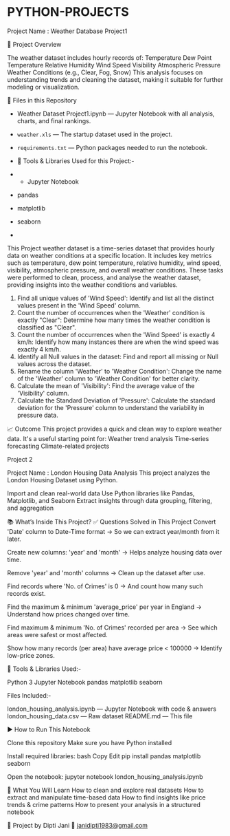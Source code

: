 # PYTHON-PROJECTS

Project Name : Weather Database Project1

📌 Project Overview

The weather dataset includes hourly records of:
Temperature
Dew Point Temperature
Relative Humidity
Wind Speed
Visibility
Atmospheric Pressure
Weather Conditions (e.g., Clear, Fog, Snow)
This analysis focuses on understanding trends and cleaning the dataset, making it suitable for further modeling or visualization.

📁 Files in this Repository

- Weather Dataset Project1.ipynb — Jupyter Notebook with all analysis, charts, and final rankings.
- `weather.xls` — The startup dataset used in the project.
- `requirements.txt` — Python packages needed to run the notebook.

- 🔧 Tools & Libraries Used for this Project:-
- - Jupyter Notebook
- pandas
- matplotlib
- seaborn
- 


This Project weather dataset is a time-series dataset that provides hourly data on weather conditions at a specific location. It includes key metrics such as temperature, dew point temperature, relative humidity, wind speed, visibility, atmospheric pressure, and overall weather conditions.
These tasks were performed to clean, process, and analyse the weather dataset, providing insights into the weather conditions and variables.

1.	Find all unique values of 'Wind Speed': Identify and list all the distinct values present in the 'Wind Speed' column.
2.	Count the number of occurrences when the 'Weather' condition is exactly "Clear": Determine how many times the weather condition is classified as "Clear".
3.	Count the number of occurrences when the 'Wind Speed' is exactly 4 km/h: Identify how many instances there are when the wind speed was exactly 4 km/h.
4.	Identify all Null values in the dataset: Find and report all missing or Null values across the dataset.
5.	Rename the column 'Weather' to 'Weather Condition': Change the name of the 'Weather' column to 'Weather Condition' for better clarity.
6.	Calculate the mean of 'Visibility': Find the average value of the 'Visibility' column.
7.	Calculate the Standard Deviation of 'Pressure': Calculate the standard deviation for the 'Pressure' column to understand the variability in pressure data.

📈 Outcome
This project provides a quick and clean way to explore weather data. It's a useful starting point for:
Weather trend analysis
Time-series forecasting
Climate-related projects

Project 2 

Project Name : London Housing Data Analysis
This project analyzes the London Housing Dataset using Python.

Import and clean real-world data
Use Python libraries like Pandas, Matplotlib, and Seaborn
Extract insights through data grouping, filtering, and aggregation

📚 What’s Inside This Project?
✅ Questions Solved in This Project
Convert 'Date' column to Date-Time format
→ So we can extract year/month from it later.

Create new columns: 'year' and 'month'
→ Helps analyze housing data over time.

Remove 'year' and 'month' columns
→ Clean up the dataset after use.

Find records where 'No. of Crimes' is 0
→ And count how many such records exist.

Find the maximum & minimum 'average_price' per year in England
→ Understand how prices changed over time.

Find maximum & minimum 'No. of Crimes' recorded per area
→ See which areas were safest or most affected.

Show how many records (per area) have average price < 100000
→ Identify low-price zones.

🧰 Tools & Libraries Used:-

Python 3
Jupyter Notebook
pandas
matplotlib
seaborn

Files Included:-

london_housing_analysis.ipynb — Jupyter Notebook with code & answers
london_housing_data.csv — Raw dataset
README.md — This file

▶️ How to Run This Notebook

Clone this repository
Make sure you have Python installed

Install required libraries:
bash
Copy
Edit
pip install pandas matplotlib seaborn

Open the notebook:
jupyter notebook london_housing_analysis.ipynb

📌 What You Will Learn
How to clean and explore real datasets
How to extract and manipulate time-based data
How to find insights like price trends & crime patterns
How to present your analysis in a structured notebook

🙌 Project by
Dipti Jani
📧 janidipti1983@gmail.com





   
